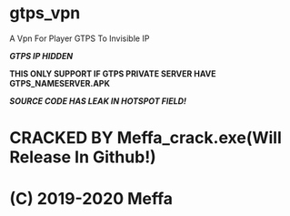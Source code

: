 # gtps_vpn
A Vpn For Player GTPS To Invisible IP

***GTPS IP HIDDEN***

**THIS ONLY SUPPORT IF GTPS PRIVATE SERVER HAVE GTPS_NAMESERVER.APK**

***SOURCE CODE HAS LEAK IN HOTSPOT FIELD!***

# CRACKED BY Meffa_crack.exe(Will Release In Github!)









# (C) 2019-2020 Meffa
